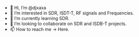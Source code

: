 - 👋 Hi, I’m @djxaxa
- 👀 I’m interested in SDR, ISDT-T, RF signals and Frequencies.
- 🌱 I’m currently learning SDR.
- 💞️ I’m looking to collaborate on SDR and ISDB-T projects.
- 📫 How to reach me -> Here.

<!---
djxaxa/djxaxa is a ✨ special ✨ repository because its `README.md` (this file) appears on your GitHub profile.
You can click the Preview link to take a look at your changes.
--->
